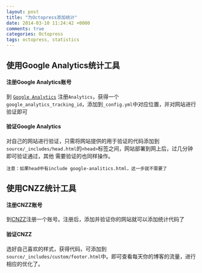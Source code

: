 ```yaml
---
layout: post
title: "为Octopress添加统计"
date: 2014-03-10 11:24:42 +0000
comments: true
categories: Octopress
tags: octopress, statistics
---
```



## 使用Google Analytics统计工具

#### 注册Google Analytics账号

到 [`Google Analytics`](http://www.google.com/analytics/ "Google Analytics") 注册`Analytics`，获得一个`google_analytics_tracking_id`，添加到`_config.yml`中对应位置，并对网站进行验证即可

#### 验证Google Analytics

对自己的网站进行验证，只需将网站提供的用于验证的代码添加到`source/_includes/head.html`的`<head>`标签之间，网站部署到网上后，过几分钟即可验证通过，其他 需要验证的也同样操作。

	注意：如果head中有include google-analitics.html，这一步就不需要了

## 使用CNZZ统计工具

#### 注册CNZZ账号

到[CNZZ](http://zhanzhang.cnzz.com/ "CNZZ")注册一个账号。注册后，添加并验证你的网站就可以添加统计代码了

#### 验证CNZZ

选好自己喜欢的样式，获得代码，可添加到`source/_includes/custom/footer.html`中。即可查看每天你的博客的流量，进行相应的优化了。

